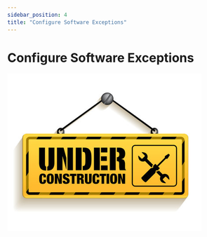 ```yaml
---
sidebar_position: 4
title: "Configure Software Exceptions"
---
```


# Configure Software Exceptions

![Under Construction](./../img/under-construction.jpg)

